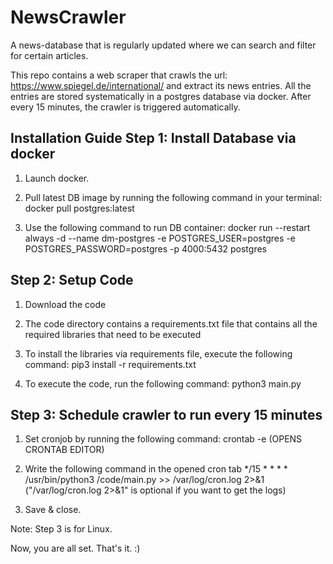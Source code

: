 # NewsCrawler
A news-database that is regularly updated where we can search and filter for certain articles.

This repo contains a web scraper that crawls the url: https://www.spiegel.de/international/ and extract its news entries. All the entries are stored systematically in a postgres database via docker. After every 15 minutes, the crawler is triggered automatically.

Installation Guide
Step 1: Install Database via docker
-----------------------------------

1. Launch docker.

2. Pull latest DB image by running the following command in your terminal:
docker pull postgres:latest

3. Use the following command to run DB container:
docker run --restart always -d --name dm-postgres -e POSTGRES_USER=postgres -e POSTGRES_PASSWORD=postgres -p 4000:5432 postgres

Step 2: Setup Code
------------------

1. Download the code

2. The code directory contains a requirements.txt file that contains all the required libraries that need to be executed

3. To install the libraries via requirements file, execute the following command:
pip3 install -r requirements.txt

4. To execute the code, run the following command:
python3 main.py

Step 3: Schedule crawler to run every 15 minutes
----------------------------------------------

1. Set cronjob by running the following command:
crontab -e          (OPENS CRONTAB EDITOR)

2. Write the following command in the opened cron tab
*/15 * * * * /usr/bin/python3 /code/main.py >> /var/log/cron.log 2>&1 ("/var/log/cron.log 2>&1" is optional if you want to get the logs)

3. Save & close.

Note: Step 3 is for Linux. 

Now, you are all set. That's it. :)
